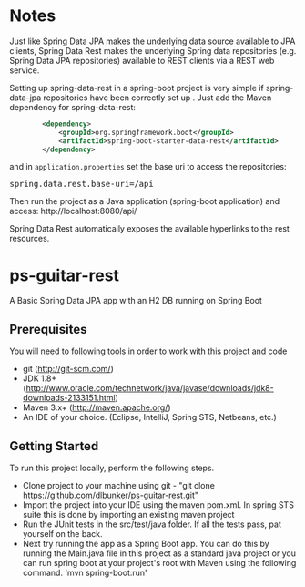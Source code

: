 Notes
============
Just like Spring Data JPA makes the underlying data source available to JPA clients, Spring Data Rest makes the underlying Spring data repositories (e.g. Spring Data JPA repositories) available to REST clients via a REST web service.

Setting up spring-data-rest in a spring-boot project is very simple if spring-data-jpa repositories have been correctly set up .
Just add the Maven dependency for spring-data-rest:
```xml
		<dependency>
			<groupId>org.springframework.boot</groupId>
			<artifactId>spring-boot-starter-data-rest</artifactId>
		</dependency>
```

and in <code>application.properties</code> set the base uri to access the repositories:
<pre>
spring.data.rest.base-uri=/api
</pre>

Then run the project as a Java application (spring-boot application) and access: 
http://localhost:8080/api/

Spring Data Rest automatically exposes the available hyperlinks to the rest resources.


ps-guitar-rest
============

A Basic Spring Data JPA app with an H2 DB running on Spring Boot

Prerequisites
-------------
You will need to following tools in order to work with this project and code

* git (http://git-scm.com/)
* JDK 1.8+ (http://www.oracle.com/technetwork/java/javase/downloads/jdk8-downloads-2133151.html)
* Maven 3.x+ (http://maven.apache.org/)
* An IDE of your choice.  (Eclipse, IntelliJ, Spring STS, Netbeans, etc.)

Getting Started
---------------
To run this project locally, perform the following steps.

* Clone project to your machine using git - "git clone https://github.com/dlbunker/ps-guitar-rest.git"
* Import the project into your IDE using the maven pom.xml.  In spring STS suite this is done by importing an existing maven project
* Run the JUnit tests in the src/test/java folder.  If all the tests pass, pat yourself on the back.
* Next try running the app as a Spring Boot app.  You can do this by running the Main.java file in this project as a standard java project or you can run spring boot at your project's root with Maven using the following command.  'mvn spring-boot:run'
